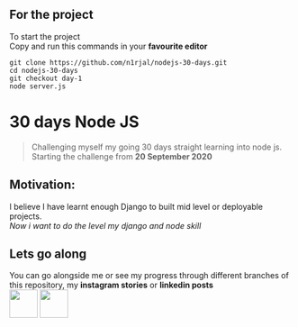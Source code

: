 ## For the project

To start the project<br>
Copy and run this commands in your **favourite editor**

```terminal
git clone https://github.com/n1rjal/nodejs-30-days.git
cd nodejs-30-days
git checkout day-1
node server.js
```

# 30 days Node JS

> Challenging myself my going 30 days straight learning into node js.<br>
> Starting the challenge from **20 September 2020**

## Motivation:

I believe I have learnt enough Django to built mid level or deployable projects.<br>
_Now i want to do the level my django and node skill_

## Lets go along

You can go alongside me or see my progress through different branches of this repository, my **instagram stories** or **linkedin posts** <br>
<span>
<a href="https://www.instagram.com/n1_rjal/"><img src="https://upload.wikimedia.org/wikipedia/commons/thumb/e/e7/Instagram_logo_2016.svg/768px-Instagram_logo_2016.svg.png" width="50" height="50"></a>
<a href="https://www.linkedin.com/in/nirjalpaudel/"><img src="https://upload.wikimedia.org/wikipedia/commons/thumb/e/e9/Linkedin_icon.svg/1024px-Linkedin_icon.svg.png" width="50" height="50"></a>
</span>
